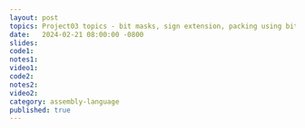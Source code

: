 ```yaml
---
layout: post
topics: Project03 topics - bit masks, sign extension, packing using bitwise AND and OR
date:   2024-02-21 08:00:00 -0800
slides: 
code1: 
notes1: 
video1: 
code2: 
notes2: 
video2: 
category: assembly-language
published: true
---
```

